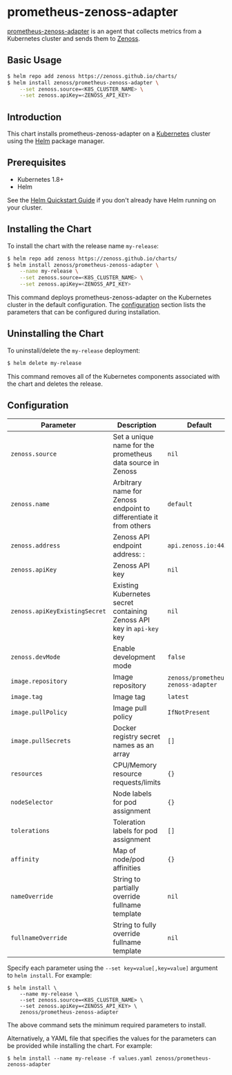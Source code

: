 # prometheus-zenoss-adapter

[prometheus-zenoss-adapter] is an agent that collects metrics from a Kubernetes
cluster and sends them to [Zenoss].

## Basic Usage

```bash
$ helm repo add zenoss https://zenoss.github.io/charts/
$ helm install zenoss/prometheus-zenoss-adapter \
    --set zenoss.source=<K8S_CLUSTER_NAME> \
    --set zenoss.apiKey=<ZENOSS_API_KEY>
```

## Introduction

This chart installs prometheus-zenoss-adapter on a [Kubernetes] cluster using
the [Helm] package manager.

## Prerequisites

- Kubernetes 1.8+
- Helm

See the [Helm Quickstart Guide] if you don't already have Helm running on your
cluster.

## Installing the Chart

To install the chart with the release name `my-release`:

```bash
$ helm repo add zenoss https://zenoss.github.io/charts/
$ helm install zenoss/prometheus-zenoss-adapter \
    --name my-release \
    --set zenoss.source=<K8S_CLUSTER_NAME> \
    --set zenoss.apiKey=<ZENOSS_API_KEY>
```

This command deploys prometheus-zenoss-adapter on the Kubernetes cluster in the
default configuration. The [configuration](#configuration) section lists the
parameters that can be configured during installation.

## Uninstalling the Chart

To uninstall/delete the `my-release` deployment:

```bash
$ helm delete my-release
```

This command removes all of the Kubernetes components associated with the chart
and deletes the release.

## Configuration

| Parameter                                  | Description                                                                  | Default                            |
| ------------------------------------------ | ---------------------------------------------------------------------------- | ---------------------------------- |
| `zenoss.source`                            | Set a unique name for the prometheus data source in Zenoss                   | `nil`                              |
| `zenoss.name`                              | Arbitrary name for Zenoss endpoint to differentiate it from others           | `default`                          |
| `zenoss.address`                           | Zenoss API endpoint address: <name>:<port>                                   | `api.zenoss.io:443`                |
| `zenoss.apiKey`                            | Zenoss API key                                                               | `nil`                              |
| `zenoss.apiKeyExistingSecret`              | Existing Kubernetes secret containing Zenoss API key in `api-key` key        | `nil`                              |
| `zenoss.devMode`                           | Enable development mode                                                      | `false`                            |
| `image.repository`                         | Image repository                                                             | `zenoss/prometheus-zenoss-adapter` |
| `image.tag`                                | Image tag                                                                    | `latest`                           |
| `image.pullPolicy`                         | Image pull policy                                                            | `IfNotPresent`                     |
| `image.pullSecrets`                        | Docker registry secret names as an array                                     | `[]`                               |
| `resources`                                | CPU/Memory resource requests/limits                                          | `{}`                               |
| `nodeSelector`                             | Node labels for pod assignment                                               | `{}`                               |
| `tolerations`                              | Toleration labels for pod assignment                                         | `[]`                               |
| `affinity`                                 | Map of node/pod affinities                                                   | `{}`                               |
| `nameOverride`                             | String to partially override fullname template                               | `nil`                              |
| `fullnameOverride`                         | String to fully override fullname template                                   | `nil`                              |

Specify each parameter using the `--set key=value[,key=value]` argument to
`helm install`. For example:

```console
$ helm install \
    --name my-release \
    --set zenoss.source=<K8S_CLUSTER_NAME> \
    --set zenoss.apiKey=<ZENOSS_API_KEY> \
    zenoss/prometheus-zenoss-adapter
```

The above command sets the minimum required parameters to install.

Alternatively, a YAML file that specifies the values for the parameters can be
provided while installing the chart. For example:

```console
$ helm install --name my-release -f values.yaml zenoss/prometheus-zenoss-adapter
```

[Helm]: https://helm.sh/
[Helm Quickstart Guide]: https://helm.sh/docs/using_helm/#quickstart
[Kubernetes]: https://kubernetes.io/
[Zenoss]: https://www.zenoss.com/
[prometheus-zenoss-adapter]: https://github.com/zenoss/prometheus-zenoss-adapter

